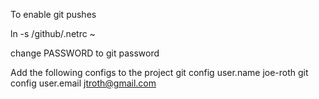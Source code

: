 To enable git pushes

ln -s /github/.netrc ~

change PASSWORD to git password

Add the following configs to the project
git config user.name joe-roth
git config user.email jtroth@gmail.com
